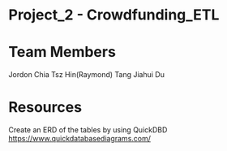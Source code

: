 # Project_2 - Crowdfunding_ETL 

# Team Members
  Jordon Chia
  Tsz Hin(Raymond) Tang
  Jiahui Du

# Resources
  Create an ERD of the tables by using QuickDBD https://www.quickdatabasediagrams.com/
